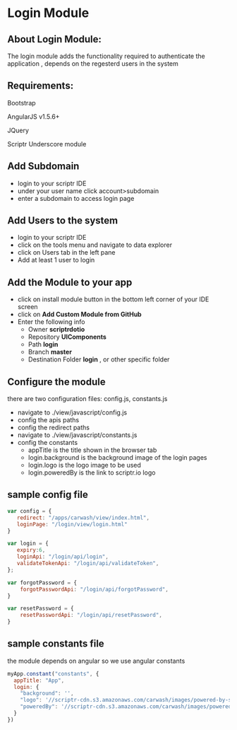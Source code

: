 # Login Module

## About Login Module: 
  The login module adds the functionality required to authenticate the application , depends on the regesterd users in the system
## Requirements:
  Bootstrap
  
  AngularJS v1.5.6+
  
  JQuery
  
  Scriptr Underscore module
## Add Subdomain
  - login to your scriptr IDE
  - under your user name click account>subdomain
  - enter a subdomain to access login page 
## Add Users to the system
  - login to your scriptr IDE
  - click on the tools menu and navigate to data explorer
  - click on Users tab in the left pane
  - Add at least 1 user to login
## Add the Module to your app
  - click on install module button in the bottom left corner of your IDE screen
  - click on  **Add Custom Module from GitHub**
  - Enter the following info
    - Owner **scriptrdotio**
    - Repository **UIComponents**
    - Path **login**
    - Branch **master**
    - Destination Folder **login** , or other specific folder
## Configure the module
  there are two configuration files: config.js, constants.js
  - navigate to ./view/javascript/config.js
  - config the apis paths 
  - config the redirect paths 
  - navigate to ./view/javascript/constants.js
  - config the constants
    - appTitle is the title shown in the browser tab
    - login.background is the background image of the login pages
    - login.logo is the logo image to be used
    - login.poweredBy is the link to scriptr.io logo 
## sample config file
```javascript
var config = {
   redirect: "/apps/carwash/view/index.html",
   loginPage: "/login/view/login.html"
}

var login = {
   expiry:6,
   loginApi: "/login/api/login",
   validateTokenApi: "/login/api/validateToken",
};

var forgotPassword = {
    forgotPasswordApi: "/login/api/forgotPassword",
}

var resetPassword = {
    resetPasswordApi: "/login/api/resetPassword",
}


```

## sample constants file
the module depends on angular so we use angular constants

```javascript
myApp.constant("constants", {
  appTitle: "App",
  login: {
    "background": '', 
    "logo": '//scriptr-cdn.s3.amazonaws.com/carwash/images/powered-by-scriptr.png',
    "poweredBy": '//scriptr-cdn.s3.amazonaws.com/carwash/images/powered-by-scriptr.png'
  }
})
```
